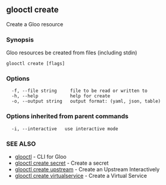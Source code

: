 ## glooctl create

Create a Gloo resource

### Synopsis

Gloo resources be created from files (including stdin)

```
glooctl create [flags]
```

### Options

```
  -f, --file string     file to be read or written to
  -h, --help            help for create
  -o, --output string   output format: (yaml, json, table)
```

### Options inherited from parent commands

```
  -i, --interactive   use interactive mode
```

### SEE ALSO

* [glooctl](glooctl.md)	 - CLI for Gloo
* [glooctl create secret](glooctl_create_secret.md)	 - Create a secret
* [glooctl create upstream](glooctl_create_upstream.md)	 - Create an Upstream Interactively
* [glooctl create virtualservice](glooctl_create_virtualservice.md)	 - Create a Virtual Service

